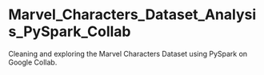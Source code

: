 # Marvel_Characters_Dataset_Analysis_PySpark_Collab
Cleaning and exploring the Marvel Characters Dataset using PySpark on Google Collab.
